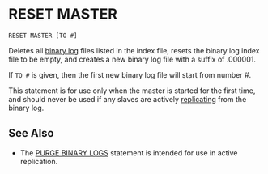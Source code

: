 
# RESET MASTER

```
RESET MASTER [TO #]
```

Deletes all [binary log](../../../../../server-management/server-monitoring-logs/binary-log/README.md) files listed in the index file, resets the
binary log index file to be empty, and creates a new binary log file with a suffix of .000001.


If `TO #` is given, then the first new binary log file will start from number #.


This statement is for use only when the master is started for the first time, and should never be used if any slaves are actively [replicating](../../../../../server-usage/replication-cluster-multi-master/README.md) from the binary log.


## See Also


* The [PURGE BINARY LOGS](../purge-binary-logs.md) statement is intended for use in active replication.


